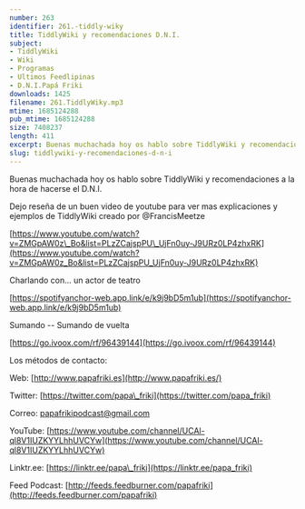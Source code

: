 ```yaml
---
number: 263
identifier: 261.-tiddly-wiky
title: TiddlyWiki y recomendaciones D.N.I.
subject:
- TiddlyWiki
- Wiki
- Programas
- Ultimos Feedlipinas
- D.N.I.Papá Friki
downloads: 1425
filename: 261.TiddlyWiky.mp3
mtime: 1685124288
pub_mtime: 1685124288
size: 7408237
length: 411
excerpt: Buenas muchachada hoy os hablo sobre TiddlyWiki y recomendaciones D.N.I.
slug: tiddlywiki-y-recomendaciones-d-n-i
---
```

Buenas muchachada hoy os hablo sobre TiddlyWiki y recomendaciones a la hora de hacerse el D.N.I.

Dejo reseña de un buen video de youtube para ver mas explicaciones y ejemplos de TiddlyWiki creado por @FrancisMeetze

[https://www.youtube.com/watch?v=ZMGpAW0z\_Bo&list=PLzZCajspPU\_UjFn0uy-J9URz0LP4zhxRK](https://www.youtube.com/watch?v=ZMGpAW0z_Bo&list=PLzZCajspPU_UjFn0uy-J9URz0LP4zhxRK)

Charlando con... un actor de teatro

[https://spotifyanchor-web.app.link/e/k9j9bD5m1ub](https://spotifyanchor-web.app.link/e/k9j9bD5m1ub)

Sumando -- Sumando de vuelta

[https://go.ivoox.com/rf/96439144](https://go.ivoox.com/rf/96439144)

Los métodos de contacto:

Web: [http://www.papafriki.es](http://www.papafriki.es/)

Twitter: [https://twitter.com/papa\_friki](https://twitter.com/papa_friki)

Correo: [papafrikipodcast@gmail.com](https://archive.org/details/papafrikipodast@gmail.com)

YouTube: [https://www.youtube.com/channel/UCAl-ql8V1IUZKYYLhhUVCYw](https://www.youtube.com/channel/UCAl-ql8V1IUZKYYLhhUVCYw)

Linktr.ee: [https://linktr.ee/papa\_friki](https://linktr.ee/papa_friki)

Feed Podcast: [http://feeds.feedburner.com/papafriki](http://feeds.feedburner.com/papafriki)